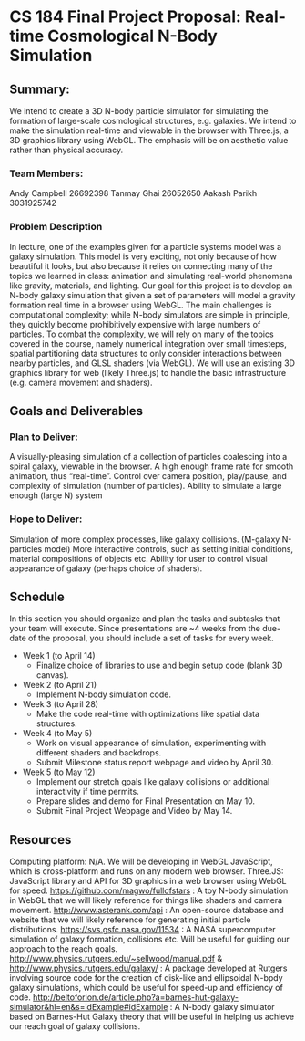 # CS 184 Final Project Proposal: Real-time Cosmological N-Body Simulation
## Summary: 
We intend to create a 3D N-body particle simulator for simulating the formation of large-scale cosmological structures, e.g. galaxies. We intend to make the simulation real-time and viewable in the browser with Three.js, a 3D graphics library using WebGL. The emphasis will be on aesthetic value rather than physical accuracy. 
### Team Members:
Andy Campbell 26692398
Tanmay Ghai 26052650
Aakash Parikh 3031925742
### Problem Description
In lecture, one of the examples given for a particle systems model was a galaxy simulation. This model is very exciting, not only because of how beautiful it looks, but also because it relies on connecting many of the topics we learned in class: animation and simulating real-world phenomena like gravity, materials, and lighting. Our goal for this project is to develop an N-body galaxy simulation that given a set of parameters will model a gravity formation real time in a browser using WebGL. 
The main challenges is computational complexity; while N-body simulators are simple in principle, they quickly become prohibitively expensive with large numbers of particles. 
To combat the complexity, we will rely on many of the topics covered in the course, namely numerical integration over small timesteps, spatial partitioning data structures to only consider interactions between nearby particles, and GLSL shaders (via WebGL).
We will use an existing 3D graphics library for web (likely Three.js) to handle the basic infrastructure (e.g. camera movement and shaders).

## Goals and Deliverables
### Plan to Deliver:
A visually-pleasing simulation of a collection of particles coalescing into a spiral galaxy, viewable in the browser.
A high enough frame rate for smooth animation, thus “real-time”.
Control over camera position, play/pause, and complexity of simulation (number of particles).
Ability to simulate a large enough (large N) system 
### Hope to Deliver:
Simulation of more complex processes, like galaxy collisions. (M-galaxy N-particles model)
More interactive controls, such as setting initial conditions, material compositions of objects etc.
Ability for user to control visual appearance of galaxy (perhaps choice of shaders).

## Schedule
In this section you should organize and plan the tasks and subtasks that your team will execute. Since presentations are ~4 weeks from the due-date of the proposal, you should include a set of tasks for every week.
* 	Week 1 (to April 14)
    * Finalize choice of libraries to use and begin setup code (blank 3D canvas).
* 	Week 2 (to April 21)
    * Implement N-body simulation code.
* 	Week 3 (to April 28)
    * Make the code real-time with optimizations like spatial data structures.
* 	Week 4 (to May 5)
    * Work on visual appearance of simulation, experimenting with different shaders and backdrops.
    * Submit Milestone status report webpage and video by April 30.
* 	Week 5 (to May 12)
    * Implement our stretch goals like galaxy collisions or additional interactivity if time permits.
    * Prepare slides and demo for Final Presentation on May 10.
    * Submit Final Project Webpage and Video by May 14.

## Resources
Computing platform: N/A. We will be developing in WebGL JavaScript, which is cross-platform and runs on any modern web browser.
Three.JS: JavaScript library and API for 3D graphics in a web browser using WebGL for speed.
https://github.com/magwo/fullofstars : A toy N-body simulation in WebGL that we will likely reference for things like shaders and camera movement.
http://www.asterank.com/api : An open-source database and website that we will likely reference for generating initial particle distributions.
https://svs.gsfc.nasa.gov/11534 : A NASA supercomputer simulation of galaxy formation, collisions etc. Will be useful for guiding our approach to the reach goals.
http://www.physics.rutgers.edu/~sellwood/manual.pdf & http://www.physics.rutgers.edu/galaxy/ : A package developed at Rutgers involving source code for the creation of disk-like and ellipsoidal N-bpdy galaxy simulations, which could be useful for speed-up and efficiency of code.
http://beltoforion.de/article.php?a=barnes-hut-galaxy-simulator&hl=en&s=idExample#idExample : A N-body galaxy simulator based on Barnes-Hut Galaxy theory that will be useful in helping us achieve our reach goal of galaxy collisions. 
